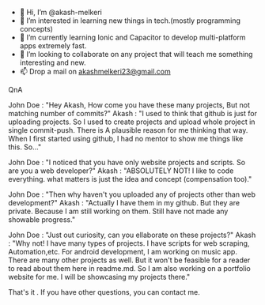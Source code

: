 - 👋 Hi, I’m @akash-melkeri
- 👀 I’m interested in learning new things in tech.(mostly programming concepts)
- 🌱 I’m currently learning Ionic and Capacitor to develop multi-platform apps extremely fast.
- 💞️ I’m looking to collaborate on any project that will teach me something interesting and new.
- 📫 Drop a mail on akashmelkeri23@gmail.com

QnA

John Doe : "Hey Akash, How come you have these many projects, But not matching number of commits?"
Akash : "I used to think that github is just for uploading projects. So I used to create projects and upload whole project in single commit-push. There is A plausible reason for me thinking that way. When I first started using github, I had no mentor to show me things like this. So..."

John Doe : "I noticed that you have only website projects and scripts. So are you a web developer?"
Akash : "ABSOLUTELY NOT! I like to code everything. what matters is just the idea and concept (compensation too)."

John Doe : "Then why haven't you uploaded any of projects other than web development?"
Akash : "Actually I have them in my github. But they are private. Because I am still working on them. Still have not made any showable progress."

John Doe : "Just out curiosity, can you ellaborate on these projects?"
Akash : "Why not! I have many types of projects. I have scripts for web scraping, Automation,etc. For android development, I am working on music app. There are many other projects as well. But it won't be feasible for a reader to read about them here in readme.md. So I am also working on a portfolio website for me. I will be showcasing my projects there."

That's it . If you have other questions, you can contact me.
